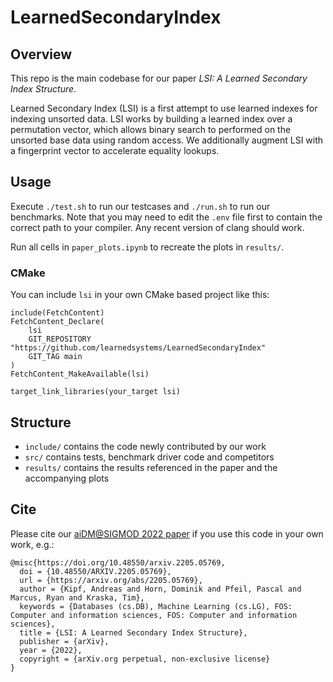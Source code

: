 # LearnedSecondaryIndex

## Overview 
This repo is the main codebase for our paper _LSI: A Learned Secondary Index Structure_.

Learned Secondary Index (LSI) is a first attempt to use learned indexes for indexing unsorted data.
LSI works by building a learned index over a permutation vector,
which allows binary search to performed on the unsorted base data using random access.
We additionally augment LSI with a fingerprint vector to accelerate equality lookups. 

## Usage

Execute `./test.sh` to run our testcases and `./run.sh` to run our benchmarks.
Note that you may need to edit the `.env` file first to contain the correct path to your compiler.
Any recent version of clang should work.

Run all cells in `paper_plots.ipynb` to recreate the plots in `results/`.

### CMake

You can include `lsi` in your own CMake based project like this:
``` lsi
include(FetchContent)
FetchContent_Declare(
    lsi
    GIT_REPOSITORY "https://github.com/learnedsystems/LearnedSecondaryIndex"
    GIT_TAG main
)
FetchContent_MakeAvailable(lsi)

target_link_libraries(your_target lsi)
```

## Structure

- `include/` contains the code newly contributed by our work
- `src/` contains tests, benchmark driver code and competitors
- `results/` contains the results referenced in the paper and the accompanying plots

## Cite

Please cite our [aiDM@SIGMOD 2022 paper](https://dl.acm.org/doi/TODO) if you use this code in your own work, e.g.:

<!-- 
@inproceedings{lsi,
  author    = {Andreas Kipf and
               Dominik Horn and
               Pascal Pfeil and
               Ryan Marcus and
               Tim Kraska},
  title     = {{LSI}: A Learned Secondary Index Structure},

  #TODO

}
-->

```
@misc{https://doi.org/10.48550/arxiv.2205.05769,
  doi = {10.48550/ARXIV.2205.05769},
  url = {https://arxiv.org/abs/2205.05769},
  author = {Kipf, Andreas and Horn, Dominik and Pfeil, Pascal and Marcus, Ryan and Kraska, Tim},
  keywords = {Databases (cs.DB), Machine Learning (cs.LG), FOS: Computer and information sciences, FOS: Computer and information sciences},
  title = {LSI: A Learned Secondary Index Structure},
  publisher = {arXiv},
  year = {2022}, 
  copyright = {arXiv.org perpetual, non-exclusive license}
}
```

